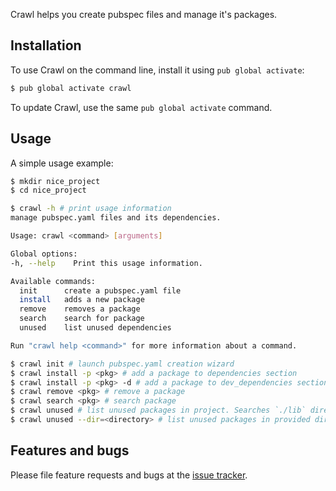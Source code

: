 Crawl helps you create pubspec files and manage it's packages.

## Installation

To use Crawl on the command line, install it using `pub global activate`:

```bash
$ pub global activate crawl
```

To update Crawl, use the same `pub global activate` command.

## Usage

A simple usage example:

```bash
$ mkdir nice_project
$ cd nice_project

$ crawl -h # print usage information
manage pubspec.yaml files and its dependencies.

Usage: crawl <command> [arguments]

Global options:
-h, --help    Print this usage information.

Available commands:
  init      create a pubspec.yaml file
  install   adds a new package
  remove    removes a package
  search    search for package
  unused    list unused dependencies

Run "crawl help <command>" for more information about a command.

$ crawl init # launch pubspec.yaml creation wizard
$ crawl install -p <pkg> # add a package to dependencies section
$ crawl install -p <pkg> -d # add a package to dev_dependencies section
$ crawl remove <pkg> # remove a package
$ crawl search <pkg> # search package
$ crawl unused # list unused packages in project. Searches `./lib` directory by default
$ crawl unused --dir=<directory> # list unused packages in provided directory
```

## Features and bugs

Please file feature requests and bugs at the [issue tracker][tracker].

[tracker]: https://github.com/creativebracket/crawl/issues

